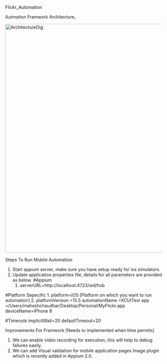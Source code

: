 Flickr_Automation



Autmation Framwork Architecture,

<img width="732" alt="ArchitectureDig" src="https://user-images.githubusercontent.com/11026791/223644777-415d663a-e588-4a1e-95b0-e63e2e1a33d1.png">


Steps To Run Mobile Automation
1. Start appium server, make sure you have setup ready for ios simulators.
2. Update application properties file, details for all parameters are provided as below.
  #Appium
    1. serverURL=http://localhost:4723/wd/hub

  #Platform Sepecific
    1. platform=iOS [Platform on which you want to run automation]
    2. platformVersion =15.5
    automationName =XCUITest
    app =/Users/maheshchaudhar/Desktop/Personal/MyFlickr.app
    deviceName=iPhone 8

  #Timeouts
    implicitWait=20
    defaultTimeout=20


Improvements For Framwork [Needs to implemented when time permits] 
1. We can enable video recording for execution, this will help to debug failures easily.
2. We can add Visual validation for mobile application pages Image plugin which is recently added in Appium 2.0.
